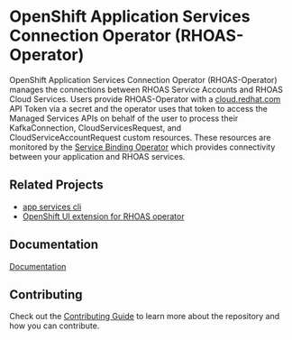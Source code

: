 # OpenShift Application Services Connection Operator (RHOAS-Operator)

OpenShift Application Services Connection Operator (RHOAS-Operator) manages the connections between RHOAS Service Accounts and RHOAS Cloud Services. Users provide RHOAS-Operator with a [cloud.redhat.com](https://cloud.redhat.com) API Token via a secret and the operator uses that token to access the Managed Services APIs on behalf of the user to process their KafkaConnection, CloudServicesRequest, and CloudServiceAccountRequest custom resources. These resources are monitored by the [Service Binding Operator](https://github.com/redhat-developer/service-binding-operator) which provides connectivity between your application and RHOAS services.

## Related Projects

 * [app services cli](https://github.com/redhat-developer/app-services-cli)
 * [OpenShift UI extension for RHOAS operator](https://github.com/redhat-developer/app-services-openshift-console-plugin)

## Documentation

[Documentation](./docs)

## Contributing

Check out the [Contributing Guide](./CONTRIBUTING.adoc) to learn more about the repository and how you can contribute.
